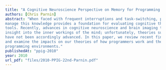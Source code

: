 ```yaml
---
title: "A Cognitive Neuroscience Perspective on Memory for Programming Tasks"
authors: [Chris Parnin]
abstract: "When faced with frequent interruptions and task-switching, programmers have difficulty keeping relevant task knowledge in their mind. An understanding of how programmers actively
manage this knowledge provides a foundation for evaluating cognitive theories and building better
tools. Recently, advances in cognitive neuroscience and brain imaging technology has provided new
insight into the inner workings of the mind; unfortunately, theories such as program understanding
have not been accordingly advanced. In this paper, we review recent findings in cognitive neuroscience
and examine the impacts on our theories of how programmers work and the design of
programming environments."
publishedAt: "ppig-2010"
year: 2010
url_pdf: "files/2010-PPIG-22nd-Parnin.pdf"
---
```

